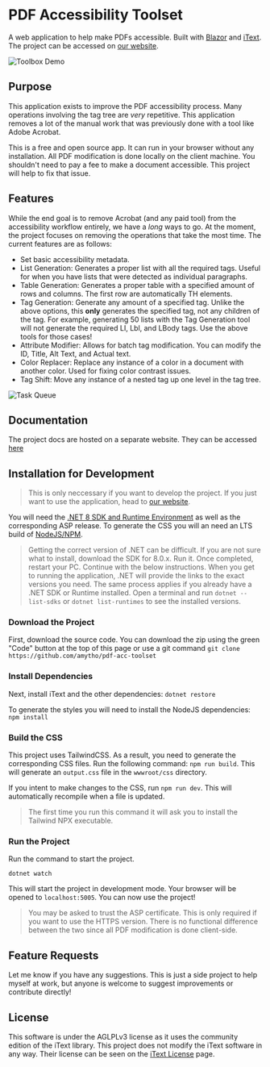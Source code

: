 # PDF Accessibility Toolset
A web application to help make PDFs accessible. Built with [Blazor](https://dotnet.microsoft.com/en-us/apps/aspnet/web-apps/blazor) and [iText](https://itextpdf.com/).
The project can be accessed on [our website](https://pdf-accessibility.tools).

![Toolbox Demo](https://github.com/aMytho/Pdf-Acc-Toolset/assets/58316242/7f90bd11-3cc1-4f9a-8728-1d2f6994947a)


## Purpose

This application exists to improve the PDF accessibility process. Many operations involving the tag tree are *very* repetitive. This application removes a lot of the manual work that was previously done with a tool like Adobe Acrobat.

This is a free and open source app. It can run in your browser without any installation. All PDF modification is done locally on the client machine. You shouldn't need to pay a fee to make a document accessible. This project will help to fix that issue.

## Features

While the end goal is to remove Acrobat (and any paid tool) from the accessibility workflow entirely, we have a *long* ways to go. At the moment, the project focuses on removing the operations that take the most time. The current features are as follows:

- Set basic accessibility metadata.
- List Generation: Generates a proper list with all the required tags. Useful for when you have lists that were detected as individual paragraphs.
- Table Generation: Generates a proper table with a specified amount of rows and columns. The first row are automatically TH elements.
- Tag Generation: Generate any amount of a specified tag. Unlike the above options, this **only** generates the specified tag, not any children of the tag. For example, generating 50 lists with the Tag Generation tool will not generate the required LI, Lbl, and LBody tags. Use the above tools for those cases!
- Attribute Modifier: Allows for batch tag modification. You can modify the ID, Title, Alt Text, and Actual text.
- Color Replacer: Replace any instance of a color in a document with another color. Used for fixing color contrast issues.
- Tag Shift: Move any instance of a nested tag up one level in the tag tree.

![Task Queue](https://github.com/aMytho/Pdf-Acc-Toolset/assets/58316242/907eb38b-eb18-421a-acd2-8cd2fae5e56b)

## Documentation
The project docs are hosted on a separate website. They can be accessed [here](https://docs.pdf-accessibility.tools/docs/workflow/)

## Installation for Development

> This is only neccessary if you want to develop the project. If you just want to use the application, head to [our website](https://pdf-accessibility.tools).

You will need the [.NET 8 SDK and Runtime Environment](https://dotnet.microsoft.com/en-us/download/dotnet/8.0) as well as the corresponding ASP release. To generate the CSS you will an need an LTS build of [NodeJS/NPM](https://nodejs.org/en).

> Getting the correct version of .NET can be difficult. If you are not sure what to install, download the SDK for 8.0.x. Run it. Once completed, restart your PC. Continue with the below instructions. When you get to running the application, .NET will provide the links to the exact versions you need.
> The same process applies if you already have a .NET SDK or Runtime installed. Open a terminal and run `dotnet --list-sdks` or `dotnet list-runtimes` to see the installed versions.

### Download the Project

First, download the source code. You can download the zip using the green "Code" button at the top of this page or use a git command `git clone https://github.com/amytho/pdf-acc-toolset`

### Install Dependencies

Next, install iText and the other dependencies: `dotnet restore`

To generate the styles you will need to install the NodeJS dependencies: `npm install`

### Build the CSS

This project uses TailwindCSS. As a result, you need to generate the corresponding CSS files.
Run the following command: `npm run build`. This will generate an `output.css` file in the `wwwroot/css` directory.

If you intent to make changes to the CSS, run `npm run dev`. This will automatically recompile when a file is updated.

> The first time you run this command it will ask you to install the Tailwind NPX executable.

### Run the Project

Run the command to start the project.

`dotnet watch`

This will start the project in development mode. Your browser will be opened to `localhost:5005`. You can now use the project!

> You may be asked to trust the ASP certificate. This is only required if you want to use the HTTPS version. There is no functional difference between the two since all PDF modification is done client-side.

## Feature Requests

Let me know if you have any suggestions. This is just a side project to help myself at work, but anyone is welcome to suggest improvements or contribute directly!

## License

This software is under the AGLPLv3 license as it uses the community edition of the iText library.
This project does not modify the iText software in any way.
Their license can be seen on the [iText License](https://itextpdf.com/how-buy/legal/agpl-gnu-affero-general-public-license) page.
